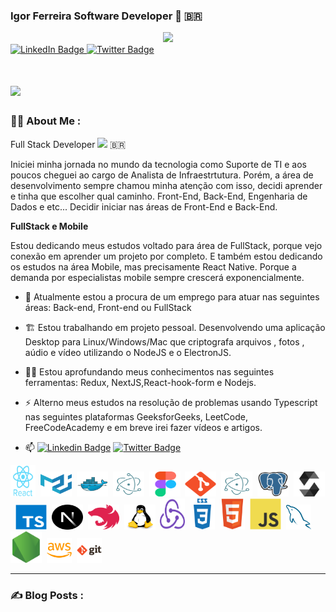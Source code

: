 ### Igor Ferreira Software Developer 👋 🇧🇷

<div id="header" align="center">
  <img src="https://media1.giphy.com/media/gjrYDwbjnK8x36xZIO/giphy.gif?cid=ecf05e47x4rw3qlgxr3tlog41sez1yg7awa1dixoz7xx2urf&ep=v1_gifs_related&rid=giphy.gif&ct=s" width="200"/>
</div>
<div id="badges">
  <a href="https://www.linkedin.com/in/igormachadoferreira/">
    <img src="https://img.shields.io/badge/LinkedIn-blue?style=for-the-badge&logo=linkedin&logoColor=white" alt="LinkedIn Badge"/>
  </a>
  <a href="https://twitter.com/zurich_igor">
    <img src="https://img.shields.io/badge/Twitter-blue?style=for-the-badge&logo=twitter&logoColor=white" alt="Twitter Badge"/>
  </a>
</div>
<h1>
<img src="https://media.giphy.com/media/hvRJCLFzcasrR4ia7z/giphy.gif" width="30px"/>
<img src="https://komarev.com/ghpvc/?username=igormachado&style=flat-square&color=blue" alt=""/>
</h1>


### 👨‍💻 About Me :
Full Stack Developer <img src="https://media.giphy.com/media/WUlplcMpOCEmTGBtBW/giphy.gif" width="30"> 🇧🇷

 <p class="w3-large">Iniciei minha jornada no mundo da tecnologia como Suporte de TI e aos poucos cheguei ao cargo de Analista de Infraestrtutura.
                Porém, a área de desenvolvimento sempre chamou minha atenção com isso, decidi aprender e tinha que escolher qual caminho. 
                Front-End, Back-End, Engenharia de Dados e etc...
                Decidir iniciar nas áreas de Front-End e Back-End.
</p>
            
          
<strong>FullStack e Mobile</strong>
         <p class="w3-large">Estou dedicando meus estudos voltado para área de FullStack, porque vejo conexão em aprender um projeto por completo.
             E também estou dedicando os estudos na área Mobile, mas precisamente React Native. 
             Porque a demanda por especialistas mobile sempre crescerá exponencialmente.
         </p>

- 🔭 Atualmente estou a procura de um emprego para atuar nas seguintes áreas: Back-end, Front-end ou FullStack
- 🏗️ Estou trabalhando em projeto pessoal. Desenvolvendo uma aplicação Desktop para Linux/Windows/Mac que criptografa arquivos , fotos , aúdio e vídeo utilizando o NodeJS e o ElectronJS.
- 🧑‍🎓 Estou aprofundando meus conhecimentos nas seguintes ferramentas: Redux, NextJS,React-hook-form e Nodejs.

- ⚡ Alterno meus estudos na resolução de problemas usando Typescript nas seguintes plataformas GeeksforGeeks, LeetCode, FreeCodeAcademy e em breve irei fazer vídeos e artigos.

- 📫  [![Linkedin Badge](https://img.shields.io/badge/-LinkedIn-blue?style=flat&logo=Linkedin&logoColor=white)](https://www.linkedin.com/in/igormachadoferreira/) [![Twitter Badge](https://img.shields.io/badge/Twitter-blue?style=flat&logo=twitter&logoColor=white)](https://twitter.com/zurich_igor)
<div>
  <img src="https://github.com/devicons/devicon/blob/master/icons/react/react-original-wordmark.svg" title="React" alt="React" width="40" height="50"/>&nbsp;
  <img src="https://github.com/devicons/devicon/blob/master/icons/materialui/materialui-original.svg" title="Material UI" alt="Material UI" width="50" height="40"/>&nbsp;
  <img src="https://github.com/devicons/devicon/blob/master/icons/docker/docker-original.svg" title="Docker" alt="Docker" width="50" height="40"/>&nbsp;
  <img src="https://github.com/devicons/devicon/blob/master/icons/electron/electron-original.svg" title="Electron" alt="Electron" width="50" height="40"/>&nbsp;
  <img src="https://github.com/devicons/devicon/blob/master/icons/figma/figma-original.svg" title="Figma" alt="Figma" width="50" height="40"/>&nbsp;
  <img src="https://github.com/devicons/devicon/blob/master/icons/git/git-original.svg" title="Git" alt="Git" width="50" height="40"/>&nbsp;
  <img src="https://github.com/devicons/devicon/blob/master/icons/electron/electron-original.svg" title="Electron" alt="Electron" width="50" height="40"/>&nbsp; 
  <img src="https://github.com/devicons/devicon/blob/master/icons/postgresql/postgresql-original.svg" title="Postgres" alt="Postgres" width="50" height="40"/>&nbsp;
  <img src="https://github.com/devicons/devicon/blob/master/icons/solidity/solidity-original.svg" title="Solidity" alt="Solidity" width="50" height="40"/>&nbsp; 
  <img src="https://github.com/devicons/devicon/blob/master/icons/typescript/typescript-original.svg" title="Typescript" alt="Typescript" width="50" height="40"/>&nbsp;
  <img src="https://github.com/devicons/devicon/blob/master/icons/nextjs/nextjs-original.svg" title="NextJS" alt="NextJS" width="50" height="40"/>&nbsp;
  <img src="https://github.com/devicons/devicon/blob/master/icons/nestjs/nestjs-plain.svg" title="NestJS" alt="NestJS" width="50" height="40"/>&nbsp;
  <img src="https://github.com/devicons/devicon/blob/master/icons/linux/linux-original.svg" title="Linux" alt="Linux" width="50" height="40"/>&nbsp;
  <img src="https://github.com/devicons/devicon/blob/master/icons/redux/redux-original.svg" title="Redux" alt="Redux " width="40" height="50"/>&nbsp;
  <img src="https://github.com/devicons/devicon/blob/master/icons/css3/css3-plain-wordmark.svg"  title="CSS3" alt="CSS" width="40" height="50"/>&nbsp;
  <img src="https://github.com/devicons/devicon/blob/master/icons/html5/html5-original.svg" title="HTML5" alt="HTML" width="40" height="50"/>&nbsp;
  <img src="https://github.com/devicons/devicon/blob/master/icons/javascript/javascript-original.svg" title="JavaScript" alt="JavaScript" width="50" height="50"/>&nbsp;
  <img src="https://github.com/devicons/devicon/blob/master/icons/mysql/mysql-original.svg" title="MySQL"  alt="MySQL" width="40" height="40"/>&nbsp;
  <img src="https://github.com/devicons/devicon/blob/master/icons/nodejs/nodejs-original.svg" title="NodeJS" alt="NodeJS" width="50" height="50"/>&nbsp;
  <img src="https://github.com/devicons/devicon/blob/master/icons/amazonwebservices/amazonwebservices-plain-wordmark.svg" title="AWS" alt="AWS" width="40" height="40"/>&nbsp;
  <img src="https://github.com/devicons/devicon/blob/master/icons/git/git-original-wordmark.svg" title="Git" **alt="Git" width="40" height="40"/>
</div>

---

### :writing_hand: Blog Posts :

<!-- BLOG-POST-LIST:START -->
<!-- BLOG-POST-LIST:END -->

<!--
**igormachado/igormachado** is a ✨ _special_ ✨ repository because its `README.md` (this file) appears on your GitHub profile.

Here are some ideas to get you started:

- 🔭 I’m currently working on ...
- 🌱 I’m currently learning ...
- 👯 I’m looking to collaborate on ...
- 🤔 I’m looking for help with ...
- 💬 Ask me about ...
- 📫 How to reach me: ...
- 😄 Pronouns: ...
- ⚡ Fun fact: ...
-->
